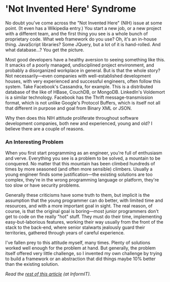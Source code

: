 <meta published="12 Jun 2012"/>
<meta tag="programming"/>
<meta tag="essay"/>

# 'Not Invented Here' Syndrome

No doubt you've come across the "Not Invented Here" (NIH) issue at some point. (It even has a Wikipedia entry.) You start a new job, or a new project with a different team, and the first thing you see is a whole bunch of proprietary code. What web framework do you use? Oh, it's an in-house thing. JavaScript libraries? Some JQuery, but a lot of it is hand-rolled. And what database...? You get the picture.

Most good developers have a healthy aversion to seeing something like this. It smacks of a poorly managed, undisciplined project environment, and probably a disorganized workplace in general. But is that the whole story? Not necessarily—even companies with well-established development houses, with very experienced and successful engineers, often follow this system. Take Facebook's Cassandra, for example. This is a distributed database of the like of HBase, CouchDB, or MongoDB. LinkedIn's Voldemort is a similar technology. Facebook has the Thrift message-transmission format, which is not unlike Google's Protocol Buffers, which is itself not all that different in purpose and goal from Binary XML or JSON.

Why then does this NIH attitude proliferate throughout software development companies, both new and experienced, young and old? I believe there are a couple of reasons.

### An Interesting Problem

When you first start programming as an engineer, you're full of enthusiasm and verve. Everything you see is a problem to be solved, a mountain to be conquered. No matter that this mountain has been climbed hundreds of times by more seasoned (and often more sensible) climbers. Usually a young engineer finds some justification—the existing solutions are too complex, they're in the wrong programming language or platform, they're too slow or have security problems.

Generally these criticisms have some truth to them, but implicit is the assumption that the young programmer can do better, with limited time and resources, and with a more important goal in sight. The real reason, of course, is that the original goal is boring—most junior programmers don't get to code on the really "hot" stuff. They must do their time, implementing easy-but-laborious features, working their way usually from the front of the stack to the back-end, where senior stalwarts jealously guard their territories, gathered through years of careful experience.

I've fallen prey to this attitude myself, many times. Plenty of solutions worked well enough for the problem at hand. But generally, the problem itself offered very little challenge, so I invented my own challenge by trying to build a framework or an abstraction that did things maybe 10% better than the existing solution.

<i>Read the <a href="http://www.informit.com/articles/article.aspx?p=1905548">rest of this article</a> (at InformIT).</i>
